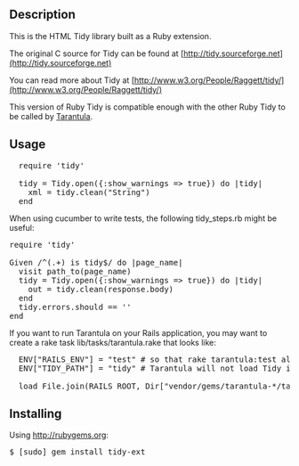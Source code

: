 Description
-----------

This is the HTML Tidy library built as a Ruby extension.

The original C source for Tidy can be found at
[http://tidy.sourceforge.net](http://tidy.sourceforge.net)

You can read more about Tidy at
[http://www.w3.org/People/Raggett/tidy/](http://www.w3.org/People/Raggett/tidy/)

This version of Ruby Tidy is compatible enough with the other Ruby Tidy to be called by
[Tarantula](http://github.com/relevance/tarantula).

Usage
-----

<pre>
  require 'tidy'

  tidy = Tidy.open({:show_warnings => true}) do |tidy|
    xml = tidy.clean("<html><body>String</body></html>")
  end
</pre>

When using cucumber to write tests, the following tidy_steps.rb might be useful:

<pre>
require 'tidy'

Given /^(.+) is tidy$/ do |page_name|
  visit path_to(page_name)
  tidy = Tidy.open({:show_warnings => true}) do |tidy|
    out = tidy.clean(response.body)
  end
  tidy.errors.should == ''
end
</pre>

If you want to run Tarantula on your Rails application, you may want to create a rake task lib/tasks/tarantula.rake that looks like:

<pre>
  ENV["RAILS_ENV"] = "test" # so that rake tarantula:test always runs in your test env
  ENV["TIDY_PATH"] = "tidy" # Tarantula will not load Tidy if this is not set

  load File.join(RAILS_ROOT, Dir["vendor/gems/tarantula-*/tasks/*.rake"])
</pre>

Installing
----------

Using http://rubygems.org:

<pre>
$ [sudo] gem install tidy-ext
</pre>


